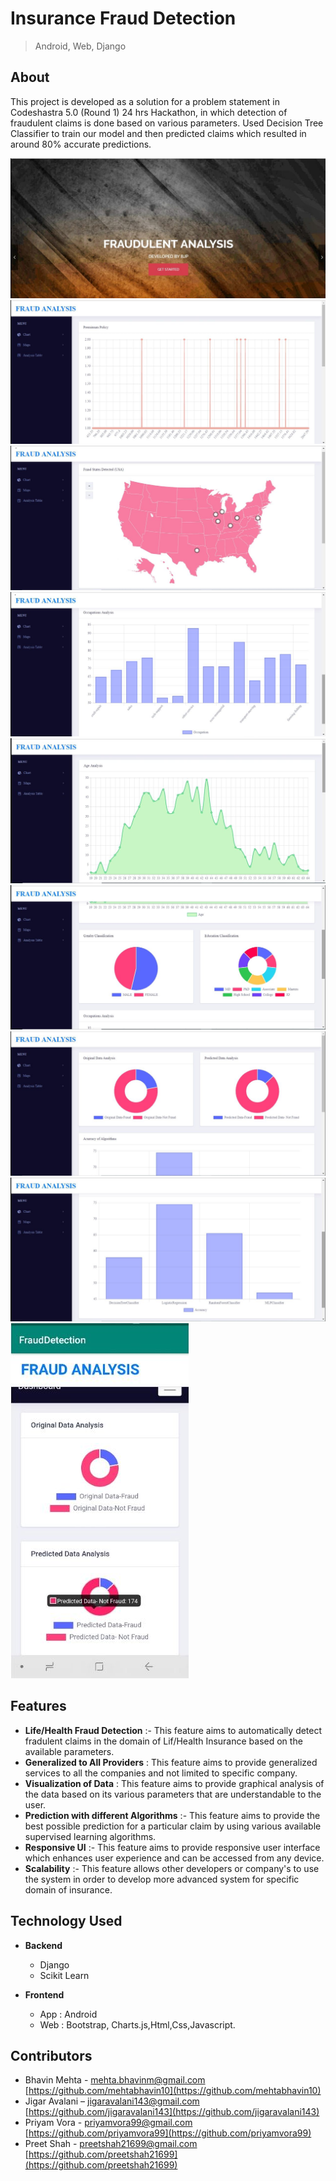 # Insurance Fraud Detection
> Android, Web, Django

## About

This project is developed as a solution for a problem statement in Codeshastra 5.0 (Round 1) 24 hrs Hackathon, in which detection of fraudulent claims is done based on various parameters. Used Decision Tree Classifier to train our model and then predicted claims which resulted in around 80% accurate predictions.



![](/ss/flash.JPG)
![](/ss/premium.JPG)
![](/ss/states.JPG)
![](/ss/occupation.JPG)
![](/ss/age.JPG)
![](/ss/gender.JPG)
![](/ss/predict.JPG)
![](/ss/accuracy.JPG)
![](/ss/mobile.JPG)



## Features

- **Life/Health Fraud Detection** :- This feature aims to automatically detect fradulent claims in the domain of Lif/Health Insurance based on the available parameters.   
- **Generalized to All Providers** : This feature aims to provide generalized services to all the companies and not limited to specific company.
- **Visualization of Data** : This feature aims to provide graphical analysis of the data based on its various parameters that are understandable to the user.
- **Prediction with different Algorithms** :- This feature aims to provide the best possible prediction for a particular claim by using various available supervised learning algorithms.
- **Responsive UI** :- This feature aims to provide responsive user interface which enhances user experience and can be accessed from any device.
- **Scalability** :- This feature allows other developers or company's to use the system in order to develop more advanced system for specific domain of insurance.




## Technology Used
- **Backend**
    - Django
    - Scikit Learn
    

- **Frontend**
    - App : Android
    - Web : Bootstrap, Charts.js,Html,Css,Javascript.


## Contributors

- Bhavin Mehta - mehta.bhavinm@gmail.com [https://github.com/mehtabhavin10](https://github.com/mehtabhavin10)
- Jigar Avalani  – jigaravalani143@gmail.com [https://github.com/jigaravalani143](https://github.com/jigaravalani143)
- Priyam Vora -  priyamvora99@gmail.com [https://github.com/priyamvora99](https://github.com/priyamvora99)
- Preet Shah - preetshah21699@gmail.com [https://github.com/preetshah21699](https://github.com/preetshah21699)






